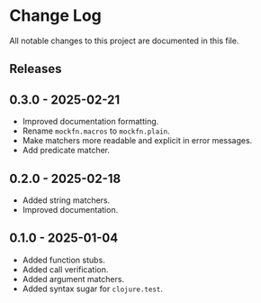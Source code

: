 # Change Log

All notable changes to this project are documented in this file.

## Releases

## 0.3.0 - 2025-02-21

- Improved documentation formatting.
- Rename `mockfn.macros` to `mockfn.plain`.
- Make matchers more readable and explicit in error messages.
- Add predicate matcher.

## 0.2.0 - 2025-02-18

- Added string matchers.
- Improved documentation.

## 0.1.0 - 2025-01-04

- Added function stubs.
- Added call verification.
- Added argument matchers.
- Added syntax sugar for `clojure.test`.
